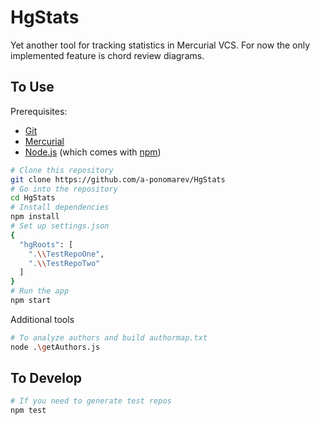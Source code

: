 # HgStats
Yet another tool for tracking statistics in Mercurial VCS.
For now the only implemented feature is chord review diagrams.

## To Use

Prerequisites:
- [Git](https://git-scm.com)
- [Mercurial](https://www.mercurial-scm.org/)
- [Node.js](https://nodejs.org/en/download/) (which comes with [npm](http://npmjs.com))

```bash
# Clone this repository
git clone https://github.com/a-ponomarev/HgStats
# Go into the repository
cd HgStats
# Install dependencies
npm install
# Set up settings.json
{
  "hgRoots": [
    ".\\TestRepoOne",
    ".\\TestRepoTwo"
  ]
}
# Run the app
npm start
```

Additional tools
```bash
# To analyze authors and build authormap.txt
node .\getAuthors.js
```

## To Develop
```bash
# If you need to generate test repos
npm test
```
